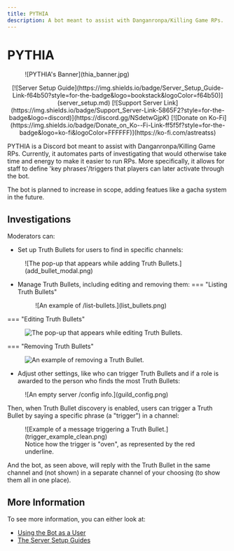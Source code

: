 ```yaml
---
title: PYTHIA
description: A bot meant to assist with Danganronpa/Killing Game RPs.
---
```


# PYTHIA

<figure markdown>
  ![PYTHIA's Banner](thia_banner.jpg)
</figure>

<p align="center" markdown="1">
  [![Server Setup Guide](https://img.shields.io/badge/Server_Setup_Guide-Link-f64b50?style=for-the-badge&logo=bookstack&logoColor=f64b50)](server_setup.md)
  [![Support Server Link](https://img.shields.io/badge/Support_Server-Link-5865F2?style=for-the-badge&logo=discord)](https://discord.gg/NSdetwGjpK)
  [![Donate on Ko-Fi](https://img.shields.io/badge/Donate_on_Ko--Fi-Link-ff5f5f?style=for-the-badge&logo=ko-fi&logoColor=FFFFFF)](https://ko-fi.com/astreatss)
</p>

PYTHIA is a Discord bot meant to assist with Danganronpa/Killing Game RPs. Currently, it automates parts of investigating that would otherwise take time and energy to make it easier to run RPs. More specifically, it allows for staff to define 'key phrases'/triggers that players can later activate through the bot.

The bot is planned to increase in scope, adding featues like a gacha system in the future.

## Investigations

Moderators can:

- Set up Truth Bullets for users to find in specific channels:
<figure markdown>
  ![The pop-up that appears while adding Truth Bullets.](add_bullet_modal.png)
</figure>

- Manage Truth Bullets, including editing and removing them:
=== "Listing Truth Bullets"
    <figure markdown>
      ![An example of /list-bullets.](list_bullets.png)
    </figure>

=== "Editing Truth Bullets"
    <figure markdown>
      ![The pop-up that appears while editing Truth Bullets.](edit_bullet_modal.png)
    </figure>

=== "Removing Truth Bullets"
    <figure markdown>
      ![An example of removing a Truth Bullet.](remove_bullet.png)
    </figure>

- Adjust other settings, like who can trigger Truth Bullets and if a role is awarded to the person who finds the most Truth Bullets:
<figure markdown>
  ![An empty server /config info.](guild_config.png)
</figure>

Then, when Truth Bullet discovery is enabled, users can trigger a Truth Bullet by saying a specific phrase (a "trigger") in a channel:
<figure markdown>
  ![Example of a message triggering a Truth Bullet.](trigger_example_clean.png)
  <figcaption>Notice how the trigger is "oven", as represented by the red underline.</figcaption>
</figure>

And the bot, as seen above, will reply with the Truth Bullet in the same channel and (not shown) in a separate channel of your choosing (to show them all in one place).

## More Information

To see more information, you can either look at:
- [Using the Bot as a User](usage/index.md)
- [The Server Setup Guides](setup/index.md)